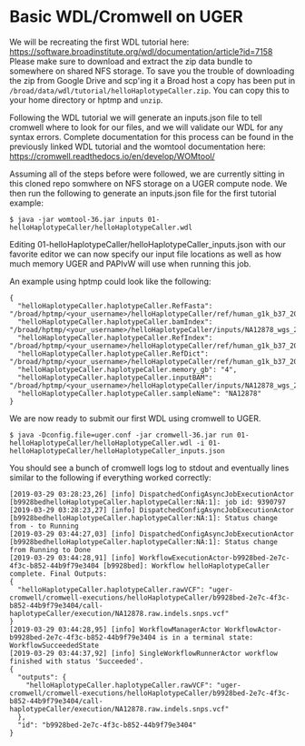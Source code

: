 # Basic WDL/Cromwell on UGER
We will be recreating the first WDL tutorial here: https://software.broadinstitute.org/wdl/documentation/article?id=7158 Please make sure to download and extract the zip data bundle to somewhere on shared NFS storage. To save you the trouble of downloading the zip from Google Drive and scp'ing it a Broad host a copy has been put in `/broad/data/wdl/tutorial/helloHaplotypeCaller.zip`. You can copy this to your home directory or hptmp and `unzip`.


Following the WDL tutorial we will generate an inputs.json file to tell cromwell where to look for our files, and we will validate our WDL for any syntax errors. Complete documentation for this process can be found in the previously linked WDL tutorial and the womtool documentation here: https://cromwell.readthedocs.io/en/develop/WOMtool/

Assuming all of the steps before were followed, we are currently sitting in this cloned repo somwhere on NFS storage on a UGER compute node. We then run the following to generate an inputs.json file for the first tutorial example:

```
$ java -jar womtool-36.jar inputs 01-helloHaplotypeCaller/helloHaplotypeCaller.wdl
```

Editing 01-helloHaplotypeCaller/helloHaplotypeCaller_inputs.json with our favorite editor we can now specify our input file locations as well as how much memory UGER and PAPIvW will use when running this job.

An example using hptmp could look like the following:

```
{
  "helloHaplotypeCaller.haplotypeCaller.RefFasta": "/broad/hptmp/<your_username>/helloHaplotypeCaller/ref/human_g1k_b37_20.fasta",
  "helloHaplotypeCaller.haplotypeCaller.bamIndex": "/broad/hptmp/<your_username>/helloHaplotypeCaller/inputs/NA12878_wgs_20.bai",
  "helloHaplotypeCaller.haplotypeCaller.RefIndex": "/broad/hptmp/<your_username>/helloHaplotypeCaller/ref/human_g1k_b37_20.fasta.fai",
  "helloHaplotypeCaller.haplotypeCaller.RefDict": "/broad/hptmp/<your_username>/helloHaplotypeCaller/ref/human_g1k_b37_20.dict",
  "helloHaplotypeCaller.haplotypeCaller.memory_gb": "4",
  "helloHaplotypeCaller.haplotypeCaller.inputBAM": "/broad/hptmp/<your_username>/helloHaplotypeCaller/inputs/NA12878_wgs_20.bam",
  "helloHaplotypeCaller.haplotypeCaller.sampleName": "NA12878"
}
```

We are now ready to submit our first WDL using cromwell to UGER.

```
$ java -Dconfig.file=uger.conf -jar cromwell-36.jar run 01-helloHaplotypeCaller/helloHaplotypeCaller.wdl -i 01-helloHaplotypeCaller/helloHaplotypeCaller_inputs.json
```

You should see a bunch of cromwell logs log to stdout and eventually lines similar to the following if everything worked correctly:
```
[2019-03-29 03:28:23,26] [info] DispatchedConfigAsyncJobExecutionActor [b9928bedhelloHaplotypeCaller.haplotypeCaller:NA:1]: job id: 9390797
[2019-03-29 03:28:23,27] [info] DispatchedConfigAsyncJobExecutionActor [b9928bedhelloHaplotypeCaller.haplotypeCaller:NA:1]: Status change from - to Running
[2019-03-29 03:44:27,03] [info] DispatchedConfigAsyncJobExecutionActor [b9928bedhelloHaplotypeCaller.haplotypeCaller:NA:1]: Status change from Running to Done
[2019-03-29 03:44:28,91] [info] WorkflowExecutionActor-b9928bed-2e7c-4f3c-b852-44b9f79e3404 [b9928bed]: Workflow helloHaplotypeCaller complete. Final Outputs:
{
  "helloHaplotypeCaller.haplotypeCaller.rawVCF": "uger-cromwell/cromwell-executions/helloHaplotypeCaller/b9928bed-2e7c-4f3c-b852-44b9f79e3404/call-haplotypeCaller/execution/NA12878.raw.indels.snps.vcf"
}
[2019-03-29 03:44:28,95] [info] WorkflowManagerActor WorkflowActor-b9928bed-2e7c-4f3c-b852-44b9f79e3404 is in a terminal state: WorkflowSucceededState
[2019-03-29 03:44:37,92] [info] SingleWorkflowRunnerActor workflow finished with status 'Succeeded'.
{
  "outputs": {
    "helloHaplotypeCaller.haplotypeCaller.rawVCF": "uger-cromwell/cromwell-executions/helloHaplotypeCaller/b9928bed-2e7c-4f3c-b852-44b9f79e3404/call-haplotypeCaller/execution/NA12878.raw.indels.snps.vcf"
  },
  "id": "b9928bed-2e7c-4f3c-b852-44b9f79e3404"
}
```
